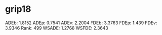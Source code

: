 # grip18

ADEb: 1.8152
ADEp: 0.7541
ADEv: 2.2004
FDEb: 3.3763
FDEp: 1.439
FDEv: 3.9346
Rank: 499
WSADE: 1.2768
WSFDE: 2.3643